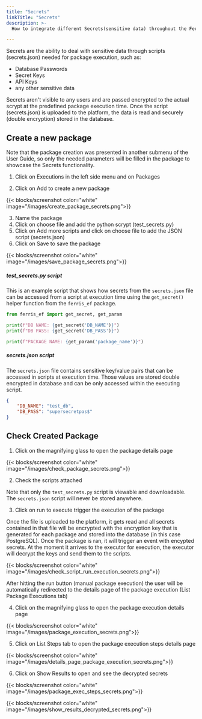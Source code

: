 ```yaml
---
title: "Secrets"
linkTitle: "Secrets"
description: >-
  How to integrate different Secrets(sensitive data) throughout the Ferris Platform.

---
```


Secrets are the ability to deal with sensitive data through scripts (secrets.json) needed for package execution, such as:

- Database Passwords 
- Secret Keys 
- API Keys
- any other sensitive data

Secrets aren't visible to any users and are passed encrypted to the actual scrypt at the predefined package execution time. Once the script (secrets.json) is uploaded to the platform, the data is read and securely (double encryption) stored in the database. 

## Create a new package

Note that the package creation was presented in another submenu of the User Guide, so only the needed parameters will be filled in the package to showcase the Secrets functionality.

1. Click on Executions in the left side menu and on Packages

2. Click on Add to create a new package

{{< blocks/screenshot color="white" image="/images/create_package_secrets.png">}}

3. Name the package
4. Click on choose file and add the python scrypt (test_secrets.py)
5. Click on Add more scripts and click on choose file to add the JSON script (secrets.json)
6. Click on Save to save the package

{{< blocks/screenshot color="white" image="/images/save_package_secrets.png">}}

##### test_secrets.py script

This is an example script that shows how secrets from the `secrets.json` file can be accessed from a script at execution time using the `get_secret()` helper function from the `ferris_ef` package.

```python
from ferris_ef import get_secret, get_param

print(f"DB NAME: {get_secret('DB_NAME')}")
print(f"DB PASS: {get_secret('DB_PASS')}")

print(f"PACKAGE NAME: {get_param('package_name')}")
```

##### secrets.json script

The `secrets.json` file contains sensitive key/value pairs that can be accessed in scripts at execution time. Those values are stored double encrypted in database and can be only accessed within the executing script.

```json
{
    "DB_NAME": "test_db",
    "DB_PASS": "supersecretpas$"
}
```

## Check Created Package

1. Click on the magnifying glass to open the package details page

{{< blocks/screenshot color="white" image="/images/check_package_secrets.png">}}

2. Check the scripts attached

Note that only the `test_secrets.py` script is viewable and downloadable. The `secrets.json` script will never be stored anywhere. 

3. Click on run to execute trigger the execution of the package

Once the file is uploaded to the platform, it gets read and all secrets contained in that file will be encrypted with the encryption key that is generated for each package and stored into the database (in this case PostgreSQL). Once the package is ran, it will trigger an event with encypted secrets. At the moment it arrives to the executor for execution, the executor will decrypt the keys and send them to the scripts.

{{< blocks/screenshot color="white" image="/images/check_script_run_execution_secrets.png">}}

After hitting the run button (manual package execution) the user will be automatically redirected to the details page of the package execution (List Package Executions tab)

4. Click on the magnifying glass to open the package execution details page

{{< blocks/screenshot color="white" image="/images/package_execution_secrets.png">}}

5. Click on List Steps tab to open the package execution steps details page

{{< blocks/screenshot color="white" image="/images/details_page_package_execution_secrets.png">}}

6. Click on Show Results to open and see the decrypted secrets

{{< blocks/screenshot color="white" image="/images/package_exec_steps_secrets.png">}}

{{< blocks/screenshot color="white" image="/images/show_results_decrypted_secrets.png">}}